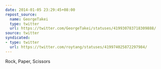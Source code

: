 ```yaml
---
date: 2014-01-05 23:29:45+08:00
repost_source:
  name: GeorgeTakei
  type: twitter
  url: https://twitter.com/GeorgeTakei/statuses/419930783718309888/
source: twitter
syndicated:
- type: twitter
  url: https://twitter.com/roytang/statuses/419974025872297984/
---
```


Rock, Paper, Scissors